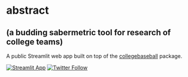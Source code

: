 # abstract   
## (a budding sabermetric tool for research of college teams)     
A public Streamlit web app built on top of the [collegebaseball](https://github.com/nathanblumenfeld/collegebaseball) package.

<!-- badges: start -->
[![Streamlit App](https://static.streamlit.io/badges/streamlit_badge_black_white.svg)](https://share.streamlit.io/nathanblumenfeld/abstract/main/app.py)
[![Twitter Follow](https://img.shields.io/twitter/follow/blumenfeldnate?color=blue&label=%40blumenfeldnate&logo=twitter&style=for-the-badge)](https://twitter.com/blumenfeldnate)

<!-- badges: end -->
